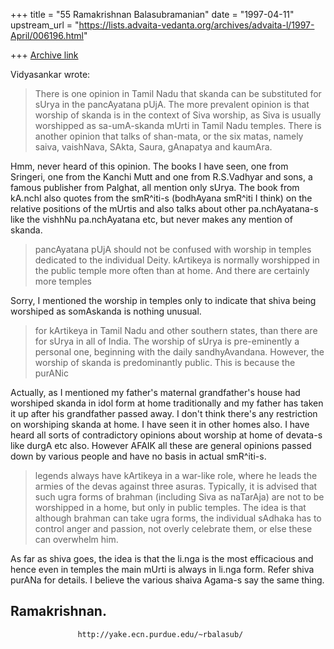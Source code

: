 +++
title = "55 Ramakrishnan Balasubramanian"
date = "1997-04-11"
upstream_url = "https://lists.advaita-vedanta.org/archives/advaita-l/1997-April/006196.html"

+++
[Archive link](https://lists.advaita-vedanta.org/archives/advaita-l/1997-April/006196.html)

Vidyasankar wrote:

>There is one opinion in Tamil Nadu that skanda can be substituted for
>sUrya in the pancAyatana pUjA. The more prevalent opinion is that worship
>of skanda is in the context of Siva worship, as Siva is usually worshipped
>as sa-umA-skanda mUrti in Tamil Nadu temples. There is another opinion
>that talks of shan-mata, or the six matas, namely saiva, vaishNava,
>SAkta, Saura, gAnapatya and kaumAra.

Hmm, never heard of this opinion. The books I have seen, one from
Sringeri, one from the Kanchi Mutt and one from R.S.Vadhyar and sons, a
famous publisher from Palghat, all mention only sUrya. The book from
kA.nchI also quotes from the smR^iti-s (bodhAyana  smR^iti I think) on
the relative positions of the mUrtis and also talks about other
pa.nchAyatana-s like the vishhNu pa.nchAyatana etc, but never makes any
mention of skanda.

>pancAyatana pUjA should not be confused with worship in temples dedicated
>to the individual Deity. kArtikeya is normally worshipped in the public
>temple more often than at home. And there are certainly more temples

Sorry, I mentioned the worship in temples only to indicate that shiva
being worshiped as somAskanda is nothing unusual.

>for kArtikeya in Tamil Nadu and other southern states, than there are
>for sUrya in all of India. The worship of sUrya is pre-eminently a
>personal one, beginning with the daily sandhyAvandana. However, the
>worship of skanda is predominantly public. This is because the purANic

Actually, as I mentioned my father's maternal grandfather's house had
worshiped skanda in idol form at home traditionally and my father has
taken it up after his grandfather passed away. I don't think there's any
restriction on worshiping skanda at home. I have seen it in other homes
also. I have heard all sorts of contradictory opinions about worship at
home of devata-s like durgA etc also. However AFAIK all these are
general opinions passed down by various people and have no basis in
actual smR^iti-s.

>legends always have kArtikeya in a war-like role, where he leads the
>armies of the devas against three asuras. Typically, it is advised that
>such ugra forms of brahman (including Siva as naTarAja) are not to be
>worshipped in a home, but only in public temples. The idea is that
>although brahman can take ugra forms, the individual sAdhaka has to
>control anger and passion, not overly celebrate them, or else these can
>overwhelm him.

As far as shiva goes, the idea is that the li.nga is the most
efficacious and hence even in temples the main mUrti is always in li.nga
form. Refer shiva purANa for details. I believe the various shaiva
Agama-s say the same thing.

Ramakrishnan.
--
                   http://yake.ecn.purdue.edu/~rbalasub/

